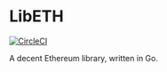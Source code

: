 LibETH
===============

[![CircleCI](https://circleci.com/gh/renproject/libeth-go/tree/master.svg?style=svg)](https://circleci.com/gh/renproject/libeth-go/tree/master)

A decent Ethereum library, written in Go.
